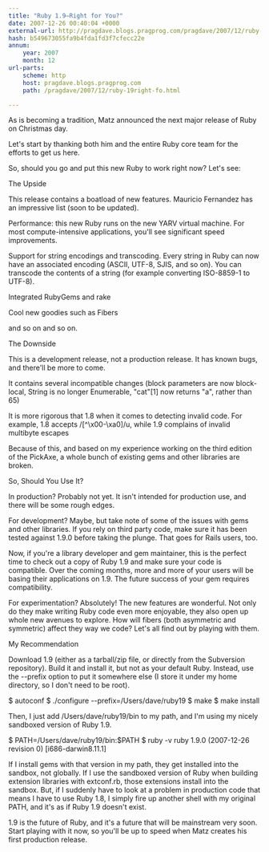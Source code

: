 ```yaml
---
title: "Ruby 1.9—Right for You?"
date: 2007-12-26 00:40:04 +0000
external-url: http://pragdave.blogs.pragprog.com/pragdave/2007/12/ruby-19right-fo.html
hash: b549673055fa9b4fda1fd3f7cfecc22e
annum:
    year: 2007
    month: 12
url-parts:
    scheme: http
    host: pragdave.blogs.pragprog.com
    path: /pragdave/2007/12/ruby-19right-fo.html

---
```


As is becoming a tradition, Matz announced the next major release of Ruby on Christmas day. 


Let's start by thanking both him and the entire Ruby core team for the efforts to get us here.


So, should you go and put this new Ruby to work right now? Let's see:


The Upside

This release contains a boatload of new features. Mauricio Fernandez has an impressive list (soon to be updated).



Performance: this new Ruby runs on the new YARV virtual machine. For most compute-intensive applications, you'll see significant speed improvements.

Support for string encodings and transcoding. Every string in Ruby can now have an associated encoding (ASCII, UTF-8, SJIS, and so on). You can transcode the contents of a string (for example converting ISO-8859-1 to UTF-8). 

Integrated RubyGems and rake

Cool new goodies such as Fibers



and so on and so on.


The Downside


This is a development release, not a production release. It has known bugs, and there'll be more to come. 

It contains several incompatible changes (block parameters are now block-local, String is no longer Enumerable, "cat"[1] now returns "a", rather than 65)

It is more rigorous that 1.8 when it comes to detecting invalid code. For example, 1.8 accepts /[^\x00-\xa0]/u, while 1.9 complains of invalid multibyte escapes



Because of this, and based on my experience working on the third edition of the PickAxe, a whole bunch of existing gems and other libraries are broken.


So, Should You Use It?

In production? Probably not yet. It isn't intended for production use, and there will be some rough edges.


For development? Maybe, but take note of some of the issues with gems and other libraries. If you rely on third party code, make sure it has been tested against 1.9.0 before taking the plunge. That goes for Rails users, too.


Now, if you're a library developer and gem maintainer, this is the perfect time to check out a copy of Ruby 1.9 and make sure your code is compatible. Over the coming months, more and more of your users will be basing their applications on 1.9. The future success of your gem requires compatibility.


For experimentation? Absolutely! The new features are wonderful. Not only do they make writing Ruby code even more enjoyable, they also open up whole new avenues to explore. How will fibers (both asymmetric and symmetric) affect they way we code? Let's all find out by playing with them.


My Recommendation

Download 1.9 (either as a tarball/zip file, or directly from the Subversion repository). Build it and install it, but not as your default Ruby. Instead, use the --prefix option to put it somewhere else (I store it under my home directory, so I don't need to be root). 






$ autoconf
$ ./configure --prefix=/Users/dave/ruby19
$ make
$ make install





Then, I just add /Users/dave/ruby19/bin to my path, and I'm using my nicely sandboxed version of Ruby 1.9.






$ PATH=/Users/dave/ruby19/bin:$PATH
$ ruby -v 
ruby 1.9.0 (2007-12-26 revision 0) [i686-darwin8.11.1]





If I install gems with that version in my path, they get installed into the sandbox, not globally. If I use the sandboxed version of Ruby when building extension libraries with extconf.rb, those extensions install into the sandbox. But, if I suddenly have to look at a problem in production code that means I have to use Ruby 1.8, I simply fire up another shell with my original PATH, and it's as if Ruby 1.9 doesn't exist.


1.9 is the future of Ruby, and it's a future that will be mainstream very soon. Start playing with it now, so you'll be up to speed when Matz creates his first production release.



